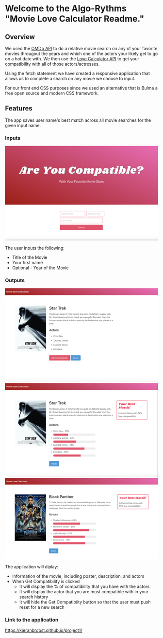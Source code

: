 # Welcome to the Algo-Rythms "Movie Love Calculator Readme."

## Overview

We used the [OMDb API](http://www.omdbapi.com/) to do a relative movie search on any of your favorite movies througout the years and which one of the actors your likely get to go on a hot date with.  We then use the [Love Calculator API](https://rapidapi.com/ajith/api/love-calculator) to get your compatibility with all of those actors/actresses. 

Using the fetch statement we have created a responsive application that allows us to complete a search on any movie we choose to input.  

For our front end CSS purposes since we used an alternative that is Bulma a free open source and modern CSS framework. 

## Features
The app saves user name's best match across all movie searches for the given input name. 

### Inputs

![Input Screenshot](./images/input.png)

The user inputs the following: 
* Title of the Movie 
* Your first name 
* Optional - Year of the Movie 


### Outputs

![Diplay Screenshot with button](./images/output1.png)
![Diplay Screenshot w/o button](./images/output2.png)
![Diplay Screenshot w/o button](./images/output3.png)

The application will diplay: 
*  Information of the movie, including poster, description, and actors 
*  When Get Compatibility is clicked
    *  It will display the % of compatibility that you have with the actors
    *  It will display the actor that you are most compatible with in your search history 
    *  It will hide the Get Compatibiity button so that the user must push reset for a new search 

### Link to the application 
https://kieranbrobst.github.io/project1/




